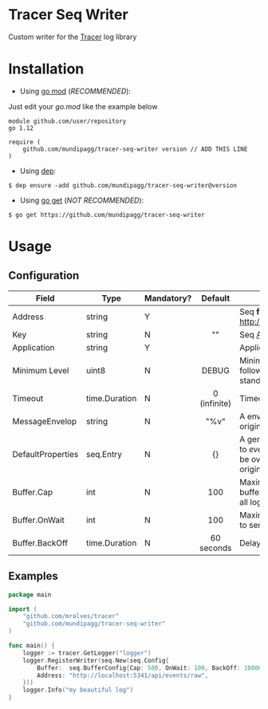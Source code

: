 # Tracer Seq Writer

Custom writer for the [Tracer](https://github.com/mralves/tracer) log library


# Installation

* Using [go mod](https://github.com/golang/go/wiki/Modules) (*RECOMMENDED*):

Just edit your *go.mod* like the example below 
```
module github.com/user/repository
go 1.12

require (
    github.com/mundipagg/tracer-seq-writer version // ADD THIS LINE
)
```

* Using [dep](https://github.com/golang/dep):
```
$ dep ensure -add github.com/mundipagg/tracer-seq-writer@version
```

* Using [go get](https://golang.org/doc/articles/go_command.html#tmp_3) (*NOT RECOMMENDED*):
```
$ go get https://github.com/mundipagg/tracer-seq-writer
```


# Usage

## Configuration

|Field|Type|Mandatory?|Default|Description|
|---|---|---|:---:|---|
|Address|string|Y||Seq **full** endpoint (i.e. http://seq.io/api/events/eaw)|
|Key|string|N|""|Seq [API Key](https://docs.datalust.co/docs/api-keys)|
|Application|string|Y||Application name|
|Minimum Level|uint8|N|DEBUG|Minimum Level to log following the [syslog](https://en.wikipedia.org/wiki/Syslog#Severity_level) standard|
|Timeout|time.Duration|N|0 (infinite)|Timeout of the HTTP client|
|MessageEnvelop|string|N|"%v"|A envelop that *wraps* the original message|
|DefaultProperties|seq.Entry|N|{}|A generic object to append to *every* log entry, but can be overwritten by the original log entry|
|Buffer.Cap|int|N|100| Maximum capacity of the log buffer, when the buffer is full all logs are sent at once|
|Buffer.OnWait|int|N|100| Maximum size of the queue to send to Seq|
|Buffer.BackOff|time.Duration|N|60 seconds| Delay between retries to Seq|

## Examples

```go
package main

import (
	"github.com/mralves/tracer"
	"github.com/mundipagg/tracer-seq-writer"
)

func main() {
	logger := tracer.GetLogger("logger")
	logger.RegisterWriter(seq.New(seq.Config{
		Buffer:  seq.BufferConfig{Cap: 500, OnWait: 100, BackOff: 10000, Expiration: 10000},
		Address: "http://localhost:5341/api/events/raw",
	}))
	logger.Info("my beautiful log")
}
```